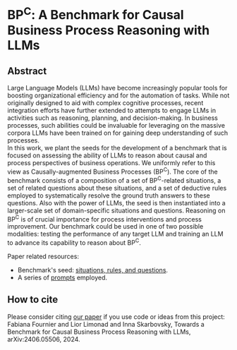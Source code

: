 # BP<sup>C</sup>: A Benchmark for Causal Business Process Reasoning with LLMs
## Abstract
Large Language Models (LLMs) have become increasingly popular tools for boosting organizational efficiency and for the automation of tasks. While not originally designed to aid with complex cognitive processes, recent integration efforts have further extended to attempts to engage LLMs in activities such as reasoning, planning, and decision-making. In business processes, such abilities could be invaluable for leveraging on the massive corpora LLMs have been trained on for gaining deep understanding of such processes.  
In this work, we plant the seeds for the development of a benchmark that is focused on assessing the ability of LLMs to reason about causal and process perspectives of business operations. We uniformly refer to this view as Causally-augmented Business Processes (BP<sup>C</sup>). 
The core of the benchmark consists of a composition of a set of BP<sup>C</sup>-related situations, a set of related questions about these situations, and a set of deductive rules employed to systematically resolve the ground truth answers to these questions. Also with the power of LLMs, the seed is then instantiated into a larger-scale set of domain-specific situations and questions.
Reasoning on BP<sup>C</sup> is of crucial importance for process interventions and process improvement. Our benchmark could be used in one of two possible modalities: testing the performance of any target LLM and training an LLM to advance its capability to reason about BP<sup>C</sup>.

Paper related resources:
- Benchmark's seed: [situations, rules, and questions](https://github.com/IBM/SAX/blob/main/NLP4BPM2024/situations-rules-questions.md).
- A series of [prompts](https://github.com/IBM/SAX/blob/main/NLP4BPM2024/prompts.md) employed.

  
## How to cite
Please consider citing [our paper](https://arxiv.org/abs/2406.05506) if you use code or ideas from this project:\
Fabiana Fournier and Lior Limonad and Inna Skarbovsky, Towards a Benchmark for Causal Business Process Reasoning with LLMs, arXiv:2406.05506, 2024.
